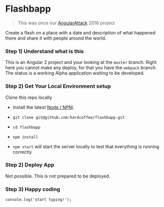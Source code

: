 # Flashbapp

> This was once our [AngularAttack](https://www.angularattack.com) 2016 project

Create a flash on a place with a date and description of
what happened there and share it with people around the world.

### Step 1) Understand what is this

This is an Angular 2 project and your looking at the `master` branch.
Right here you cannot make any deploy, for that you have the `webpack` branch.
The status is a working Alpha application waiting to be developed.

### Step 2) Get Your Local Environment setup

Clone this repo locally

* Install the latest [Node / NPM](https://nodejs.org).

* `git clone git@github.com:hardcoffee/flashbapp.git`

* `cd flashbapp`

* `npm install`

* `npm start` will start the server locally to test that everything is running correctly


### Step 2) Deploy App

Not possible. This is not prepared to be deployed.

### Step 3) Happy coding

    console.log('start typing!');
